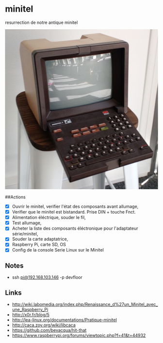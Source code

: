 # minitel

resurrection de notre antique minitel

![minitel](./minitel.jpg)

##Actions
- [x] Ouvrir le minitel, verifier l'état des composants avant allumage,
- [x] Verifier que le minitel est bistandard. Prise DIN + touche Fnct.
- [x] Alimentation éléctrique, souder le fil,
- [x] Test allumage,
- [x] Acheter la liste des composants éléctronique pour l'adaptateur série/minitel,
- [x] Souder la carte adaptatrice,
- [x] Raspberry Pi, carte SD, OS
- [x] Config de la console Serie Linux sur le Minitel

## Notes
 - ssh pi@192.168.103.146 -p devfloor

## Links

 - http://wiki.labomedia.org/index.php/Renaissance_d%27un_Minitel_avec_une_Raspberry_Pi
 - http://x0r.fr/blog/5
 - http://lea-linux.org/documentations/Pratique-minitel
 - http://caca.zoy.org/wiki/libcaca
 - https://github.com/bevacqua/hit-that
 - https://www.raspberrypi.org/forums/viewtopic.php?f=41&t=44932
